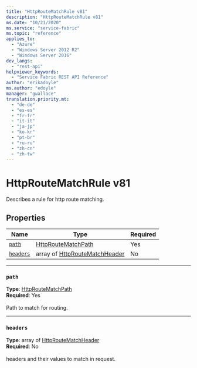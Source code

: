 ```yaml
---
title: "HttpRouteMatchRule v81"
description: "HttpRouteMatchRule v81"
ms.date: "10/21/2020"
ms.service: "service-fabric"
ms.topic: "reference"
applies_to: 
  - "Azure"
  - "Windows Server 2012 R2"
  - "Windows Server 2016"
dev_langs: 
  - "rest-api"
helpviewer_keywords: 
  - "Service Fabric REST API Reference"
author: "erikadoyle"
ms.author: "edoyle"
manager: "gwallace"
translation.priority.mt: 
  - "de-de"
  - "es-es"
  - "fr-fr"
  - "it-it"
  - "ja-jp"
  - "ko-kr"
  - "pt-br"
  - "ru-ru"
  - "zh-cn"
  - "zh-tw"
---
```

# HttpRouteMatchRule v81

Describes a rule for http route matching.

## Properties
| Name | Type | Required |
| --- | --- | --- |
| [`path`](#path) | [HttpRouteMatchPath](sfclient-v81-model-httproutematchpath.md) | Yes |
| [`headers`](#headers) | array of [HttpRouteMatchHeader](sfclient-v81-model-httproutematchheader.md) | No |

____
### `path`
__Type__: [HttpRouteMatchPath](sfclient-v81-model-httproutematchpath.md) <br/>
__Required__: Yes<br/>
<br/>
Path to match for routing.

____
### `headers`
__Type__: array of [HttpRouteMatchHeader](sfclient-v81-model-httproutematchheader.md) <br/>
__Required__: No<br/>
<br/>
headers and their values to match in request.
